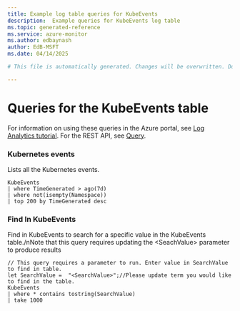 ```yaml
---
title: Example log table queries for KubeEvents
description:  Example queries for KubeEvents log table
ms.topic: generated-reference
ms.service: azure-monitor
ms.author: edbaynash
author: EdB-MSFT
ms.date: 04/14/2025

# This file is automatically generated. Changes will be overwritten. Do not change this file directly. 

---
```


# Queries for the KubeEvents table

For information on using these queries in the Azure portal, see [Log Analytics tutorial](/azure/azure-monitor/logs/log-analytics-tutorial). For the REST API, see [Query](/azure/azure-monitor/logs/api/overview).


### Kubernetes events  


Lists all the Kubernetes events.  

```query
KubeEvents
| where TimeGenerated > ago(7d) 
| where not(isempty(Namespace))
| top 200 by TimeGenerated desc
```



### Find In KubeEvents  


Find in KubeEvents to search for a specific value in the KubeEvents table./nNote that this query requires updating the \<SeachValue\> parameter to produce results  

```query
// This query requires a parameter to run. Enter value in SearchValue to find in table.
let SearchValue =  "<SearchValue>";//Please update term you would like to find in the table.
KubeEvents
| where * contains tostring(SearchValue)
| take 1000
```

